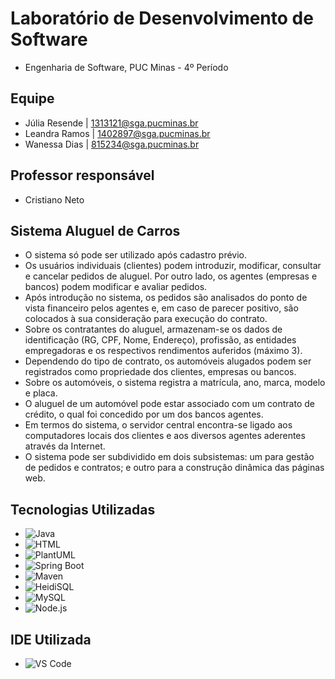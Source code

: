# Laboratório de Desenvolvimento de Software 
* Engenharia de Software, PUC Minas - 4º Período 

## Equipe
* Júlia Resende | 1313121@sga.pucminas.br
* Leandra Ramos | 1402897@sga.pucminas.br
* Wanessa Dias  | 815234@sga.pucminas.br

## Professor responsável
* Cristiano Neto

## Sistema Aluguel de Carros
* O sistema só pode ser utilizado após cadastro prévio.
* Os usuários individuais (clientes) podem introduzir, modificar, consultar e cancelar pedidos de aluguel. Por outro lado, os agentes (empresas e bancos) podem modificar e avaliar pedidos.
* Após introdução no sistema, os pedidos são analisados do ponto de vista financeiro pelos agentes e, em caso de parecer positivo, são colocados à sua consideração para execução do contrato.
* Sobre os contratantes do aluguel, armazenam-se os dados de identificação (RG, CPF, Nome, Endereço), profissão, as entidades empregadoras e os respectivos rendimentos auferidos (máximo 3).
* Dependendo do tipo de contrato, os automóveis alugados podem ser registrados como propriedade dos clientes, empresas ou bancos.
* Sobre os automóveis, o sistema registra a matrícula, ano, marca, modelo e placa.
* O aluguel de um automóvel pode estar associado com um contrato de crédito, o qual foi concedido por um dos bancos agentes. 
* Em termos do sistema, o servidor central encontra-se ligado aos computadores locais dos clientes e aos diversos agentes aderentes através da Internet.
* O sistema pode ser subdividido em dois subsistemas: um para gestão de pedidos e contratos; e outro para a construção dinâmica das páginas web.


## Tecnologias Utilizadas

- ![Java](https://img.shields.io/badge/-Java-007396?style=flat&logo=java&logoColor=white)
- ![HTML](https://img.shields.io/badge/-HTML-05122A?style=flat&logo=HTML5)&nbsp;
- ![PlantUML](https://img.shields.io/badge/-PlantUML-1abc9c?style=flat&logo=plantuml&logoColor=white)
- ![Spring Boot](https://img.shields.io/badge/-Spring%20Boot-6DB33F?style=flat&logo=spring-boot&logoColor=white)
- ![Maven](https://img.shields.io/badge/-Maven-C71A36?style=flat&logo=apache-maven&logoColor=white)
- ![HeidiSQL](https://img.shields.io/badge/-HeidiSQL-009933?style=flat&logo=heidisql&logoColor=white)
- ![MySQL](https://img.shields.io/badge/-MySQL-4479A1?style=flat&logo=mysql&logoColor=white)
- ![Node.js](https://img.shields.io/badge/-Node.js-339933?style=flat&logo=node.js&logoColor=white)

## IDE Utilizada

- ![VS Code](https://img.shields.io/badge/-VS%20Code-007ACC?style=flat&logo=visual-studio-code&logoColor=white)


